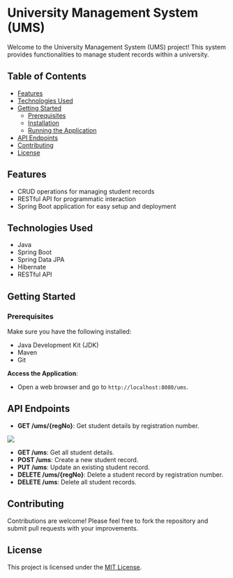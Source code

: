 # University Management System (UMS)

Welcome to the University Management System (UMS) project! This system provides functionalities to manage student records within a university.

## Table of Contents

- [Features](#features)
- [Technologies Used](#technologies-used)
- [Getting Started](#getting-started)
  - [Prerequisites](#prerequisites)
  - [Installation](#installation)
  - [Running the Application](#running-the-application)
- [API Endpoints](#api-endpoints)
- [Contributing](#contributing)
- [License](#license)

## Features

- CRUD operations for managing student records
- RESTful API for programmatic interaction
- Spring Boot application for easy setup and deployment

## Technologies Used

- Java
- Spring Boot
- Spring Data JPA
- Hibernate
- RESTful API

## Getting Started

### Prerequisites

Make sure you have the following installed:

- Java Development Kit (JDK)
- Maven
- Git


 **Access the Application**:
- Open a web browser and go to `http://localhost:8080/ums`.

## API Endpoints

- **GET /ums/{regNo}**: Get student details by registration number.

![](images/system_architecture.png)

- **GET /ums**: Get all student details.
- **POST /ums**: Create a new student record.
- **PUT /ums**: Update an existing student record.
- **DELETE /ums/{regNo}**: Delete a student record by registration number.
- **DELETE /ums**: Delete all student records.

## Contributing

Contributions are welcome! Please feel free to fork the repository and submit pull requests with your improvements.

## License

This project is licensed under the [MIT License](LICENSE).

